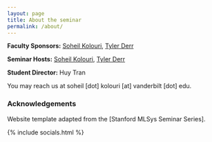```yaml
---
layout: page
title: About the seminar
permalink: /about/
---
```


**Faculty Sponsors:** [Soheil Kolouri](https://skolouri.github.io/), [Tyler Derr](https://tylersnetwork.github.io/)

**Seminar Hosts:** [Soheil Kolouri](https://skolouri.github.io/), [Tyler Derr](https://tylersnetwork.github.io/)

**Student Director:** Huy Tran



You may reach us at soheil [dot] kolouri [at] vanderbilt [dot] edu.

### Acknowledgements

Website template adapted from the [Stanford MLSys Seminar Series].


{% include socials.html %}
